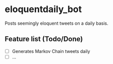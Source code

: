 # eloquentdaily_bot
Posts seemingly eloquent tweets on a daily basis.

## Feature list (Todo/Done)

- [ ] Generates Markov Chain tweets daily
- [ ] ...